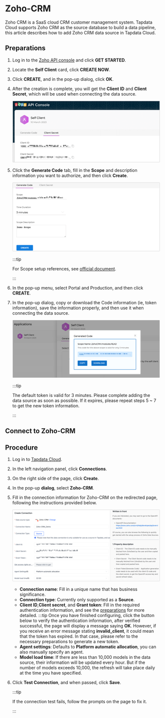 # Zoho-CRM

Zoho CRM is a SaaS cloud CRM customer management system. Tapdata Cloud supports Zoho CRM as the source database to build a data pipeline, this article describes how to add Zoho CRM data source in Tapdata Cloud.

## Preparations

1. Log in to the [Zoho API console](https://api-console.zoho.com/) and click **GET STARTED**.

2. Locate the **Self Client** card, click **CREATE NOW**.

3. Click **CREATE**, and in the pop-up dialog, click **OK**.

4. After the creation is complete, you will get the **Client ID** and **Client Secret**, which will be used when connecting the data source.

   ![](../../../images/obtain_zoho_secret.png)

5. Click the **Generate Code** tab, fill in the **Scope** and description information you want to authorize, and then click **Create**.

   ![](../../../images/zoho_generate_code.png)

   :::tip

   For Scope setup references, see [official document](https://www.zoho.com/crm/developer/docs/api/v3/scopes.html).

   :::

6. In the pop-up menu, select Portal and Production, and then click **CREATE**.

7. In the pop-up dialog, copy or download the Code information (ie, token information), save the information properly, and then use it when connecting the data source.

   ![](../../../images/obtain_zoho_code.png)

   :::tip

   The default token is valid for 3 minutes. Please complete adding the data source as soon as possible. If it expires, please repeat steps 5 ~ 7 to get the new token information.

   :::



## Connect to Zoho-CRM


## Procedure

1. Log in to [Tapdata Cloud](https://cloud.tapdata.io/).

2. In the left navigation panel, click **Connections**.

3. On the right side of the page, click **Create**.

4. In the pop-up **dialog**, select **Zoho-CRM**.

5. Fill in the connection information for Zoho-CRM on the redirected page, following the instructions provided below.

   ![](../../../images/zoho_connection_setting.png)
   * **Connection name**: Fill in a unique name that has business significance.
   * **Connection type**: Currently only supported as a **Source**.
   * **Client ID**,**Client secret**, and **Grant token**: Fill in the required authentication information, and see the [preparations](#preparations) for more detailed.
     :::tip
     Once you have finished configuring, click the button below to verify the authentication information, after verified successful, the page will display a message saying **OK**. However, if you receive an error message stating **invalid_client**, it could mean that the token has expired. In that case, please refer to the necessary preparations to generate a new token.
   * **Agent settings**: Defaults to **Platform automatic allocation**, you can also manually specify an agent.
   * **Model load time**: If there are less than 10,000 models in the data source, their information will be updated every hour. But if the number of models exceeds 10,000, the refresh will take place daily at the time you have specified.

6. Click **Test Connection**, and when passed, click **Save**.

   :::tip

   If the connection test fails, follow the prompts on the page to fix it.

   :::